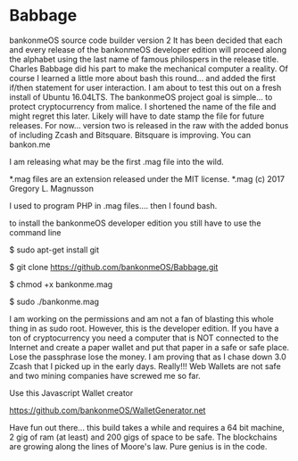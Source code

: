 # Babbage
bankonmeOS source code builder version 2
It has been decided that each and every release of the bankonmeOS developer edition will proceed along the alphabet using the last name of famous philospers in the release title. Charles Babbage did his part to make the mechanical computer a reality. Of course I learned a little more about bash this round... and added the first if/then statement for user interaction. I am about to test this out on a fresh install of Ubuntu 16.04LTS. The bankonmeOS project goal is simple... to protect cryptocurrency from malice. I shortened the name of the file and might regret this later. Likely will have to date stamp the file for future releases. For now... version two is released in the raw with the added bonus of including Zcash and Bitsquare. Bitsquare is improving. You can bankon.me

I am releasing what may be the first .mag file into the wild.

*.mag files are an extension released under the MIT license.
*.mag (c) 2017 Gregory L. Magnusson

I used to program PHP in .mag files.... then I found bash.

to install the bankonmeOS developer edition you still have to use the command line

$ sudo apt-get install git

$ git clone https://github.com/bankonmeOS/Babbage.git

$ chmod +x bankonme.mag

$ sudo ./bankonme.mag

 I am working on the permissions and am not a fan of blasting this whole thing in as sudo root. However, this is the developer edition. If you have a ton of cryptocurrency you need a computer that is NOT connected to the Internet and create a paper wallet and put that paper in a safe or safe place. Lose the passphrase lose the money. I am proving that as I chase down 3.0 Zcash that I picked up in the early days. Really!!! Web Wallets are not safe and two mining companies have screwed me so far.
 
 Use this Javascript Wallet creator 
 
https://github.com/bankonmeOS/WalletGenerator.net

Have fun out there... this build takes a while and requires a 64 bit machine, 2 gig of ram (at least) and 200 gigs of space to be safe. The blockchains are growing along the lines of Moore's law. Pure genius is in the code.
